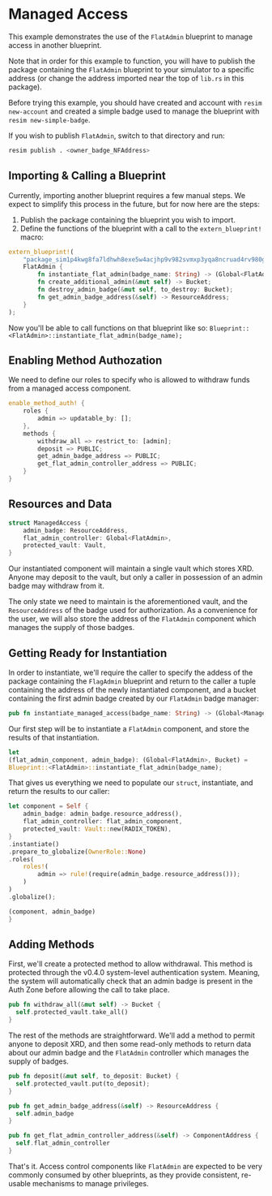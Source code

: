 # Managed Access
This example demonstrates the use of the `FlatAdmin` blueprint to manage access in another blueprint.

Note that in order for this example to function, you will have to publish the package containing the `FlatAdmin` blueprint to your simulator to a specific address (or change the address imported near the top of `lib.rs` in this package).

Before trying this example, you should have created and account with `resim new-account` and created a simple badge used to manage the blueprint with `resim new-simple-badge`.

If you wish to publish `FlatAdmin`, switch to that directory and run:
```bash
resim publish . <owner_badge_NFAddress>
```

## Importing & Calling a Blueprint
Currently, importing another blueprint requires a few manual steps.  We expect to simplify this process in the future, but for now here are the steps:

1. Publish the package containing the blueprint you wish to import.
2. Define the functions of the blueprint with a call to the `extern_blueprint!` macro:

```rust
extern_blueprint!(
    "package_sim1p4kwg8fa7ldhwh8exe5w4acjhp9v982svmxp3yqa8ncruad4rv980g",
    FlatAdmin {
        fn instantiate_flat_admin(badge_name: String) -> (Global<FlatAdmin>, Bucket);
        fn create_additional_admin(&mut self) -> Bucket;
        fn destroy_admin_badge(&mut self, to_destroy: Bucket);
        fn get_admin_badge_address(&self) -> ResourceAddress;
    }
);
```

Now you'll be able to call functions on that blueprint like so: `Blueprint::<FlatAdmin>::instantiate_flat_admin(badge_name);`

## Enabling Method Authozation

We need to define our roles to specify who is allowed to withdraw funds from a managed access component. 

```rust
enable_method_auth! {
    roles {
        admin => updatable_by: [];
    },
    methods {
        withdraw_all => restrict_to: [admin];
        deposit => PUBLIC;
        get_admin_badge_address => PUBLIC;
        get_flat_admin_controller_address => PUBLIC;
    }
}
```

## Resources and Data
```rust
struct ManagedAccess {
    admin_badge: ResourceAddress,
    flat_admin_controller: Global<FlatAdmin>,
    protected_vault: Vault,
}
```

Our instantiated component will maintain a single vault which stores XRD.  Anyone may deposit to the vault, but only a caller in possession of an admin badge may withdraw from it.

The only state we need to maintain is the aforementioned vault, and the `ResourceAddress` of the badge used for authorization.  As a convenience for the user, we will also store the address of the `FlatAdmin` component which manages the supply of those badges.

## Getting Ready for Instantiation
In order to instantiate, we'll require the caller to specify the addess of the package containing the `FlagAdmin` blueprint and return to the caller a tuple containing the address of the newly instantiated component, and a bucket containing the first admin badge created by our `FlatAdmin` badge manager:
```rust
pub fn instantiate_managed_access(badge_name: String) -> (Global<ManagedAccess>, Bucket) {
```

Our first step will be to instantiate a `FlatAdmin` component, and store the results of that instantiation.

```rust
let 
(flat_admin_component, admin_badge): (Global<FlatAdmin>, Bucket) = 
Blueprint::<FlatAdmin>::instantiate_flat_admin(badge_name);
```


That gives us everything we need to populate our `struct`, instantiate, and return the results to our caller:

```rust
let component = Self {
    admin_badge: admin_badge.resource_address(),
    flat_admin_controller: flat_admin_component,
    protected_vault: Vault::new(RADIX_TOKEN),
}
.instantiate()
.prepare_to_globalize(OwnerRole::None)
.roles(
    roles!(
        admin => rule!(require(admin_badge.resource_address()));
    )
)
.globalize();

(component, admin_badge)
}
```        

## Adding Methods
First, we'll create a protected method to allow withdrawal. This method is protected through the v0.4.0 system-level authentication system. Meaning, the system will automatically check that an admin badge is present in the Auth Zone before allowing the call to take place. 

```rust
pub fn withdraw_all(&mut self) -> Bucket {
  self.protected_vault.take_all()
}
```

The rest of the methods are straightforward.  We'll add a method to permit anyone to deposit XRD, and then some read-only methods to return data about our admin badge and the `FlatAdmin` controller which manages the supply of badges.

```rust
pub fn deposit(&mut self, to_deposit: Bucket) {
  self.protected_vault.put(to_deposit);
}

pub fn get_admin_badge_address(&self) -> ResourceAddress {
  self.admin_badge
}

pub fn get_flat_admin_controller_address(&self) -> ComponentAddress {
  self.flat_admin_controller
}
```

That's it.  Access control components like `FlatAdmin` are expected to be very commonly consumed by other blueprints, as they provide consistent, re-usable mechanisms to manage privileges.